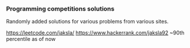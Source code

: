 ### Programming competitions solutions
Randomly added solutions for various problems from various sites.

https://leetcode.com/jaksla/
https://www.hackerrank.com/jaksla92 ~90th percentile as of now
